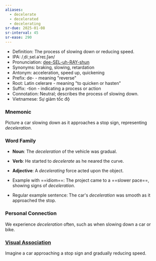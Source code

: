 ```yaml
---
aliases:
  - decelerate
  - decelerated
  - decelerating
sr-due: 2025-01-08
sr-interval: 45
sr-ease: 290
---
```

- Definition: The process of slowing down or reducing speed.
- IPA: /ˌdiːˌsel.əˈreɪ.ʃən/
- Pronunciation: [dee-SEL-uh-RAY-shun](https://www.google.com/search?q=how+to+pronounce+deceleration)
- Synonyms: braking, slowing, retardation
- Antonym: acceleration, speed up, quickening
- Prefix: de- - meaning "reverse"
- Root: Latin celerare - meaning "to quicken or hasten"
- Suffix: -tion - indicating a process or action
- Connotation: Neutral; describes the process of slowing down.
- Vietnamese: Sự giảm tốc độ

### Mnemonic

Picture a car slowing down as it approaches a stop sign, representing *deceleration*.

### Word Family

- **Noun**: The *deceleration* of the vehicle was gradual.
- **Verb**: He started to *decelerate* as he neared the curve.
- **Adjective**: A *decelerating* force acted upon the object.

- Example with ==idiom==: The project came to a ==slower pace==, showing signs of *deceleration*.
- Regular example sentence: The car's *deceleration* was smooth as it approached the stop.

### Personal Connection

We experience *deceleration* often, such as when slowing down a car or bike.

### [Visual Association](https://www.google.com/search?tbm=isch&q=deceleration)

Imagine a car approaching a stop sign and gradually reducing speed.
